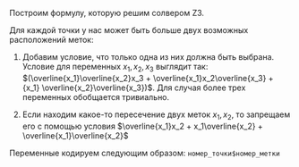 Построим формулу, которую решим солвером Z3. 

Для каждой точки у нас может быть больше двух возможных расположений меток:
1) Добавим условие, что только одна из них должна быть выбрана. 
Условие для переменных $x_1, x_2, x_3$ выглядит так: $(\overline{x_1}\overline{x_2}x_3 + \overline{x_1}x_2\overline{x_3} + {x_1} \overline{x_2}\overline{x_3})$.
Для случая более трех переменных обобщается тривиально.

2) Если находим какое-то пересечение двух меток $x_1, x_2$, то запрещаем его с помощью условия $\overline{x_1}x_2 + x_1\overline{x_2} + \overline{x_1}\overline{x_2}$ 

Переменные кодируем следующим образом: `номер_точки$номер_метки`